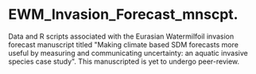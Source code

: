 # EWM_Invasion_Forecast_mnscpt.
Data and R scripts associated with the Eurasian Watermilfoil invasion forecast manuscript titled "Making climate based SDM forecasts more useful
by measuring and communicating uncertainty: an aquatic invasive species case study". This manuscripted is yet to undergo peer-review.

